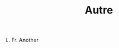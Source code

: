 ---
title: Autre
letter: A
permalink: "/definitions/autre.html"
body: L. Fr. Another
published_at: '2018-07-07'
source: Black's Law Dictionary
layout: post
---